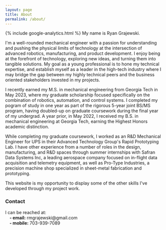 ```yaml
---
layout: page
title: About
permalink: /about/
---
```

{% include google-analytics.html %}
My name is Ryan Grajewski. 

I'm a well-rounded mechanical engineer with a passion for understanding and pushing the physical limits of technology at the intersection of advanced robotics, manufacturing, and product development. I enjoy being at the forefront of technology, exploring new ideas, and turning them into tangible solutions. My goal as a young professional is to hone my technical expertise, and establish myself as a leader in the high-tech industry where I may bridge the gap between my highly technical peers and the business oriented stakeholders invested in my projects.  

I recently earned my M.S. in mechanical engineering from Georgia Tech in May 2023, where my graduate scholarship focused specifically on the combination of robotics, automation, and control systems. I completed my pogram of study in one year as part of the rigorous 5-year joint BS/MS program, having doubled-up on graduate coursework during the final year of my undergrad. A year prior, in May 2022, I received my B.S. in mechanical engineering at Georgia Tech, earning the Highest Honors academic distinction.

While completing my graduate coursework, I worked as an R&D Mechanical Engineer for UPS in their Advanced Technology Group's Rapid Prototyping Lab. I have other experience from a number of roles in the design, manufacturing, and R&D spaces through summer internships with Safran Data Systems Inc, a leading aerospace company focused on in-flight data acquisition and telemetry equipment, as well as Pro-Type Industries, a precision machine shop specialized in sheet-metal fabrication and prototyping.

This website is my opportunity to display some of the other skills I've developed through my project work.

<h3 style="font-weight:bold;">Contact</h3>
I can be reached at: 
<br>
&emsp;<b>- email:</b> rmgrajewski@gmail.com
    <br>
&emsp;<b>- mobile:</b> 703-939-7089
